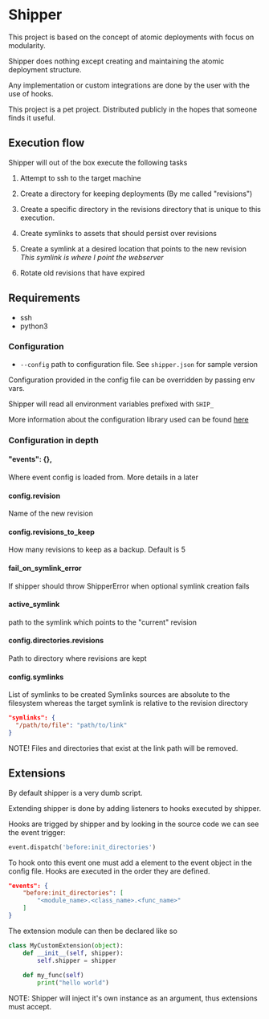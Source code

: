 # Shipper

This project is based on the concept of atomic deployments with focus on modularity.

Shipper does nothing except creating and maintaining the atomic deployment structure.

Any implementation or custom integrations are done by the user with the use of hooks.

This project is a pet project. Distributed publicly in the hopes that someone finds it useful. 


## Execution flow
Shipper will out of the box execute the following tasks

1. Attempt to ssh to the target machine
2. Create a directory for keeping deployments (By me called "revisions")
3. Create a specific directory in the revisions directory that is unique to this execution.
4. Create symlinks to assets that should persist over revisions
5. Create a symlink at a desired location that points to the new revision  
*This symlink is where I point the webserver*

6. Rotate old revisions that have expired

## Requirements

- ssh
- python3

### Configuration

- `--config` path to configuration file. See `shipper.json` for sample version

Configuration provided in the config file can be overridden by passing env vars.

Shipper will read all environment variables prefixed with `SHIP_`

More information about the configuration library used can be found [here](https://github.com/tr11/python-configuration#configuration)

### Configuration in depth

#### "events": {},
Where event config is loaded from. More details in a later

#### config.revision
Name of the new revision

#### config.revisions_to_keep
How many revisions to keep as a backup.
Default is 5

#### fail_on_symlink_error
If shipper should throw ShipperError when optional symlink creation fails

#### active_symlink
path to the symlink which points to the "current" revision

#### config.directories.revisions
Path to directory where revisions are kept

#### config.symlinks
List of symlinks to be created
Symlinks sources are absolute to the filesystem whereas the target symlink is relative to the revision directory

```json
"symlinks": {
  "/path/to/file": "path/to/link"
} 
```

NOTE! Files and directories that exist at the link path will be removed.

## Extensions

By default shipper is a very dumb script.

Extending shipper is done by adding listeners to hooks executed by shipper.

Hooks are trigged by shipper and by looking in the source code we can see the event trigger:

```python
event.dispatch('before:init_directories')
```

To hook onto this event one must add a element to the event object in the config file.
Hooks are executed in the order they are defined.

```json
"events": {
    "before:init_directories": [
        "<module_name>.<class_name>.<func_name>"
    ]
}
```

The extension module can then be declared like so

```python
class MyCustomExtension(object):
    def __init__(self, shipper):
        self.shipper = shipper
        
    def my_func(self)
        print("hello world")
```

NOTE: Shipper will inject it's own instance as an argument, thus extensions must accept.